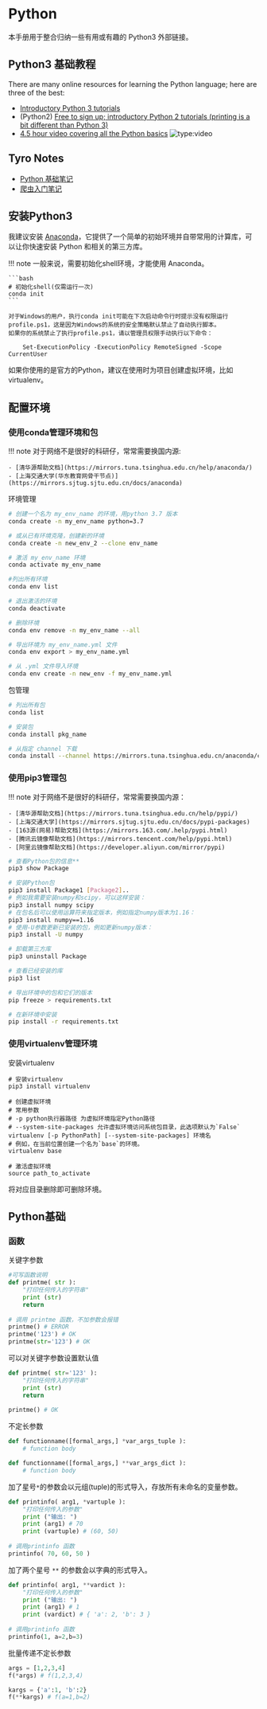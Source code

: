 # Python

本手册用于整合归纳一些有用或有趣的 Python3 外部链接。
## Python3 基础教程

There are many online resources for learning the Python language; here are three of the best:

- [Introductory Python 3 tutorials](https://www.learnpython.org/)
- (Python2) [Free to sign up; introductory Python 2 tutorials (printing is a bit different than Python 3)](https://www.codecademy.com/learn/learn-python)
- [4.5 hour video covering all the Python basics](https://www.youtube.com/watch?v=rfscVS0vtbw)
    ![type:video](https://www.youtube.com/embed/rfscVS0vtbw)

## Tyro Notes

- [Python 基础笔记](docs/lang/python/tyro_note.md)
- [爬虫入门笔记](docs/lang/python/spider/spider_note_for_tyro.md)

## 安装Python3

我建议安装 [Anaconda](https://www.anaconda.com/)，它提供了一个简单的初始环境并自带常用的计算库，可以让你快速安装 Python 和相关的第三方库。

!!! note
    一般来说，需要初始化shell环境，才能使用 Anaconda。

    ```bash
    # 初始化shell(仅需运行一次)
    conda init
    ```

    对于Windows的用户，执行conda init可能在下次启动命令行时提示没有权限运行profile.ps1，这是因为Windows的系统的安全策略默认禁止了自动执行脚本。
    如果你的系统禁止了执行profile.ps1，请以管理员权限手动执行以下命令：
    
        Set-ExecutionPolicy -ExecutionPolicy RemoteSigned -Scope CurrentUser

如果你使用的是官方的Python，建议在使用时为项目创建虚拟环境，比如 virtualenv。

## 配置环境

### 使用conda管理环境和包

!!! note
    对于网络不是很好的科研仔，常常需要换国内源:

    - [清华源帮助文档](https://mirrors.tuna.tsinghua.edu.cn/help/anaconda/)
    - [上海交通大学(华东教育网骨干节点)](https://mirrors.sjtug.sjtu.edu.cn/docs/anaconda)


环境管理

```bash
# 创建一个名为 my_env_name 的环境，用python 3.7 版本
conda create -n my_env_name python=3.7

# 或从已有环境克隆，创建新的环境
conda create -n new_env_2 --clone env_name

# 激活 my_env_name 环境
conda activate my_env_name

#列出所有环境
conda env list

# 退出激活的环境
conda deactivate

# 删除环境
conda env remove -n my_env_name --all

# 导出环境为 my_env_name.yml 文件
conda env export > my_env_name.yml

# 从 .yml 文件导入环境
conda env create -n new_env -f my_env_name.yml
```

包管理

```bash
# 列出所有包
conda list

# 安装包
conda install pkg_name

# 从指定 channel 下载
conda install --channel https://mirrors.tuna.tsinghua.edu.cn/anaconda/cloud/pytorch/ pytorch
```

### 使用pip3管理包

!!! note
    对于网络不是很好的科研仔，常常需要换国内源：

    - [清华源帮助文档](https://mirrors.tuna.tsinghua.edu.cn/help/pypi/)
    - [上海交通大学](https://mirrors.sjtug.sjtu.edu.cn/docs/pypi-packages)
    - [163源(网易)帮助文档](https://mirrors.163.com/.help/pypi.html)
    - [腾讯云镜像帮助文档](https://mirrors.tencent.com/help/pypi.html)
    - [阿里云镜像帮助文档](https://developer.aliyun.com/mirror/pypi)




```bash
# 查看Python包的信息**
pip3 show Package

# 安装Python包
pip3 install Package1 [Package2]..
# 例如我需要安装numpy和scipy，可以这样安装：
pip3 install numpy scipy
# 在包名后可以使用运算符来指定版本，例如指定numpy版本为1.16：
pip3 install numpy==1.16
# 使用-U参数更新已安装的包，例如更新numpy版本：
pip3 install -U numpy

# 卸载第三方库
pip3 uninstall Package

# 查看已经安装的库
pip3 list

# 导出环境中的包和它们的版本
pip freeze > requirements.txt

# 在新环境中安装
pip install -r requirements.txt
```

### 使用virtualenv管理环境

安装virtualenv

```shell
# 安装virtualenv
pip3 install virtualenv
```

```shell
# 创建虚拟环境
# 常用参数
# -p python执行器路径 为虚拟环境指定Python路径  
# --system-site-packages 允许虚拟环境访问系统包目录，此选项默认为`False`
virtualenv [-p PythonPath] [--system-site-packages] 环境名
# 例如，在当前位置创建一个名为`base`的环境。
virtualenv base

# 激活虚拟环境
source path_to_activate
```

将对应目录删除即可删除环境。

## Python基础

### 函数

关键字参数

```python
#可写函数说明
def printme( str ):
    "打印任何传入的字符串"
    print (str)
    return
 
# 调用 printme 函数，不加参数会报错
printme() # ERROR
printme('123') # OK
printme(str='123') # OK
```

可以对关键字参数设置默认值

```python
def printme( str='123' ):
   	"打印任何传入的字符串"
    print (str)
    return
   
printme() # OK
```

不定长参数

```python
def functionname([formal_args,] *var_args_tuple ):
    # function body

def functionname([formal_args,] **var_args_dict ):
    # function body
```

加了星号`*`的参数会以元组(tuple)的形式导入，存放所有未命名的变量参数。

```python
def printinfo( arg1, *vartuple ):
    "打印任何传入的参数"
    print ("输出: ")
    print (arg1) # 70
    print (vartuple) # (60, 50)
 
# 调用printinfo 函数
printinfo( 70, 60, 50 ) 
```


加了两个星号 `**` 的参数会以字典的形式导入。

```python
def printinfo( arg1, **vardict ):
    "打印任何传入的参数"
    print ("输出: ")
    print (arg1) # 1
    print (vardict) # { 'a': 2, 'b': 3 }
 
# 调用printinfo 函数
printinfo(1, a=2,b=3)
```

批量传递不定长参数

```python
args = [1,2,3,4]
f(*args) # f(1,2,3,4)
```

```python
kargs = {'a':1, 'b':2}
f(**kargs) # f(a=1,b=2)
```

